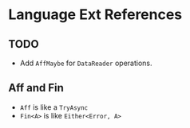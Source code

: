 # Language Ext References

## TODO

* Add `AffMaybe` for `DataReader` operations.

## Aff and Fin

* `Aff` is like a `TryAsync`
* `Fin<A>` is like `Either<Error, A>`